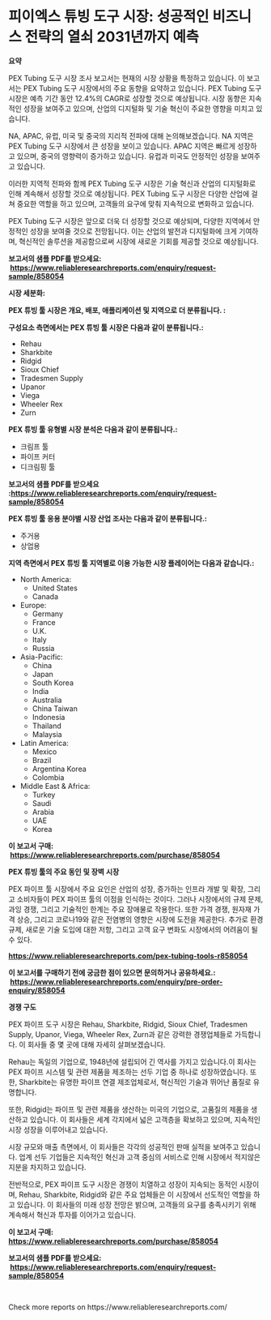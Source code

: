 <p><h1>피이엑스 튜빙 도구 시장: 성공적인 비즈니스 전략의 열쇠 2031년까지 예측</h1></p><p><strong>요약</strong></p>
<p><p>PEX Tubing 도구 시장 조사 보고서는 현재의 시장 상황을 특정하고 있습니다. 이 보고서는 PEX Tubing 도구 시장에서의 주요 동향을 요약하고 있습니다. PEX Tubing 도구 시장은 예측 기간 동안 12.4%의 CAGR로 성장할 것으로 예상됩니다. 시장 동향은 지속적인 성장을 보여주고 있으며, 산업의 디지털화 및 기술 혁신이 주요한 영향을 미치고 있습니다.</p><p>NA, APAC, 유럽, 미국 및 중국의 지리적 전파에 대해 논의해보겠습니다. NA 지역은 PEX Tubing 도구 시장에서 큰 성장을 보이고 있습니다. APAC 지역은 빠르게 성장하고 있으며, 중국의 영향력이 증가하고 있습니다. 유럽과 미국도 안정적인 성장을 보여주고 있습니다.</p><p>이러한 지역적 전파와 함께 PEX Tubing 도구 시장은 기술 혁신과 산업의 디지털화로 인해 계속해서 성장할 것으로 예상됩니다. PEX Tubing 도구 시장은 다양한 산업에 걸쳐 중요한 역할을 하고 있으며, 고객들의 요구에 맞춰 지속적으로 변화하고 있습니다.</p><p>PEX Tubing 도구 시장은 앞으로 더욱 더 성장할 것으로 예상되며, 다양한 지역에서 안정적인 성장을 보여줄 것으로 전망됩니다. 이는 산업의 발전과 디지털화에 크게 기여하며, 혁신적인 솔루션을 제공함으로써 시장에 새로운 기회를 제공할 것으로 예상됩니다.</p></p>
<p><strong>보고서의 샘플 PDF를 받으세요: &nbsp;<a href="https://www.reliableresearchreports.com/enquiry/request-sample/858054">https://www.reliableresearchreports.com/enquiry/request-sample/858054</a></strong></p>
<p><strong>시장 세분화:</strong></p>
<p><strong> PEX 튜빙 툴 시장은 개요, 배포, 애플리케이션 및 지역으로 더 분류됩니다. :</strong></p>
<p><strong>구성요소 측면에서는 PEX 튜빙 툴 시장은 다음과 같이 분류됩니다.:</strong></p>
<p><ul><li>Rehau</li><li>Sharkbite</li><li>Ridgid</li><li>Sioux Chief</li><li>Tradesmen Supply</li><li>Upanor</li><li>Viega</li><li>Wheeler Rex</li><li>Zurn</li></ul></p>
<p><strong> PEX 튜빙 툴 유형별 시장 분석은 다음과 같이 분류됩니다.:</strong></p>
<p><ul><li>크림프 툴</li><li>파이프 커터</li><li>디크림핑 툴</li></ul></p>
<p><strong>보고서의 샘플 PDF를 받으세요 :<a href="https://www.reliableresearchreports.com/enquiry/request-sample/858054">https://www.reliableresearchreports.com/enquiry/request-sample/858054</a></strong></p>
<p><strong> PEX 튜빙 툴 응용 분야별 시장 산업 조사는 다음과 같이 분류됩니다.:</strong></p>
<p><ul><li>주거용</li><li>상업용</li></ul></p>
<p><strong>지역 측면에서 PEX 튜빙 툴 지역별로 이용 가능한 시장 플레이어는 다음과 같습니다.:</strong></p>
<p><ul>
    <li>
        North America:
        <ul>
            <li>United States</li>
            <li>Canada</li>
        </ul>
    </li>
    <li>
        Europe:
        <ul>
            <li>Germany</li>
            <li>France</li>
            <li>U.K.</li>
            <li>Italy</li>
            <li>Russia</li>
        </ul>
    </li>
    <li>
        Asia-Pacific:
        <ul>
            <li>China</li>
            <li>Japan</li>
            <li>South Korea</li>
            <li>India</li>
            <li>Australia</li>
            <li>China Taiwan</li>
            <li>Indonesia</li>
            <li>Thailand</li>
            <li>Malaysia</li>
        </ul>
    </li>
    <li>
        Latin America:
        <ul>
            <li>Mexico</li>
            <li>Brazil</li>
            <li>Argentina Korea</li>
            <li>Colombia</li>
        </ul>
    </li>
    <li>
        Middle East & Africa:
        <ul>
            <li>Turkey</li>
            <li>Saudi</li>
            <li>Arabia</li>
            <li>UAE</li>
            <li>Korea</li>
        </ul>
    </li>
    </ul></p>
<p><strong>이 보고서 구매: &nbsp;<a href="https://www.reliableresearchreports.com/purchase/858054">https://www.reliableresearchreports.com/purchase/858054</a></strong></p>
<p><strong>PEX 튜빙 툴의 주요 동인 및 장벽 시장</strong></p>
<p><p>PEX 파이프 툴 시장에서 주요 요인은 산업의 성장, 증가하는 인프라 개발 및 확장, 그리고 소비자들이 PEX 파이프 툴의 이점을 인식하는 것이다. 그러나 시장에서의 규제 문제, 과잉 경쟁, 그리고 기술적인 한계는 주요 장애물로 작용한다. 또한 가격 경쟁, 원자재 가격 상승, 그리고 코로나19와 같은 전염병의 영향은 시장에 도전을 제공한다. 추가로 환경 규제, 새로운 기술 도입에 대한 저항, 그리고 고객 요구 변화도 시장에서의 어려움이 될 수 있다.</p></p>
<p><strong><a href="https://www.reliableresearchreports.com/pex-tubing-tools-r858054">https://www.reliableresearchreports.com/pex-tubing-tools-r858054</a></strong></p>
<p><strong>이 보고서를 구매하기 전에 궁금한 점이 있으면 문의하거나 공유하세요.: &nbsp;<a href="https://www.reliableresearchreports.com/enquiry/pre-order-enquiry/858054">https://www.reliableresearchreports.com/enquiry/pre-order-enquiry/858054</a></strong></p>
<p><strong>경쟁 구도</strong></p>
<p><p>PEX 파이프 도구 시장은 Rehau, Sharkbite, Ridgid, Sioux Chief, Tradesmen Supply, Upanor, Viega, Wheeler Rex, Zurn과 같은 강력한 경쟁업체들로 가득합니다. 이 회사들 중 몇 곳에 대해 자세히 살펴보겠습니다.</p><p>Rehau는 독일의 기업으로, 1948년에 설립되어 긴 역사를 가지고 있습니다.이 회사는 PEX 파이프 시스템 및 관련 제품을 제조하는 선두 기업 중 하나로 성장하였습니다. 또한, Sharkbite는 유명한 파이프 연결 제조업체로서, 혁신적인 기술과 뛰어난 품질로 유명합니다.</p><p>또한, Ridgid는 파이프 및 관련 제품을 생산하는 미국의 기업으로, 고품질의 제품을 생산하고 있습니다. 이 회사들은 세계 각지에서 넓은 고객층을 확보하고 있으며, 지속적인 시장 성장을 이루어내고 있습니다.</p><p>시장 규모와 매출 측면에서, 이 회사들은 각각의 성공적인 판매 실적을 보여주고 있습니다. 업계 선두 기업들은 지속적인 혁신과 고객 중심의 서비스로 인해 시장에서 적지않은 지분을 차지하고 있습니다.</p><p>전반적으로, PEX 파이프 도구 시장은 경쟁이 치열하고 성장이 지속되는 동적인 시장이며, Rehau, Sharkbite, Ridgid와 같은 주요 업체들은 이 시장에서 선도적인 역할을 하고 있습니다. 이 회사들의 미래 성장 전망은 밝으며, 고객들의 요구를 충족시키기 위해 계속해서 혁신과 투자를 이어가고 있습니다.</p></p>
<p><strong>이 보고서 구매: &nbsp; <a href="https://www.reliableresearchreports.com/purchase/858054">https://www.reliableresearchreports.com/purchase/858054</a></strong></p>
<p><strong>보고서의 샘플 PDF를 받으세요: &nbsp;<a href="https://www.reliableresearchreports.com/enquiry/request-sample/858054">https://www.reliableresearchreports.com/enquiry/request-sample/858054</a></strong><strong></strong></p>
<p>&nbsp;</p>
<p>Check more reports on https://www.reliableresearchreports.com/</p>